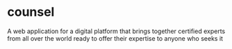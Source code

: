 # counsel
A web application for a digital platform that brings together certified experts from all over the world ready to offer their expertise to anyone who seeks it
